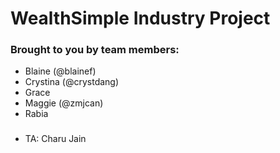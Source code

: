 # WealthSimple Industry Project

### Brought to you by team members:

 - Blaine (@blainef)
 - Crystina (@crystdang)
 - Grace
 - Maggie (@zmjcan)
 - Rabia

 ###
 - TA: Charu Jain